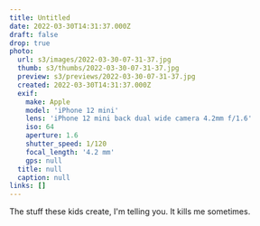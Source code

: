 ```yaml
---
title: Untitled
date: 2022-03-30T14:31:37.000Z
draft: false
drop: true
photo:
  url: s3/images/2022-03-30-07-31-37.jpg
  thumb: s3/thumbs/2022-03-30-07-31-37.jpg
  preview: s3/previews/2022-03-30-07-31-37.jpg
  created: 2022-03-30T14:31:37.000Z
  exif:
    make: Apple
    model: 'iPhone 12 mini'
    lens: 'iPhone 12 mini back dual wide camera 4.2mm f/1.6'
    iso: 64
    aperture: 1.6
    shutter_speed: 1/120
    focal_length: '4.2 mm'
    gps: null
  title: null
  caption: null
links: []
---
```


The stuff these kids create, I'm telling you. It kills me sometimes.
